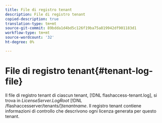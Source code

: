 ```yaml
---
title: File di registro tenant
description: File di registro tenant
copied-description: true
translation-type: tm+mt
source-git-commit: 89bdda1d4bd5c126f19ba75a819942df901183d1
workflow-type: tm+mt
source-wordcount: '32'
ht-degree: 0%

---
```



# File di registro tenant{#tenant-log-file}

Il file di registro tenant di ciascun tenant, [!DNL flashaccess-tenant.log], si trova in *LicenseServer.LogRoot* [!DNL /flashaccesserver/tenants/]*tenantname*. Il registro tenant contiene informazioni di controllo che descrivono ogni licenza generata per questo tenant.
